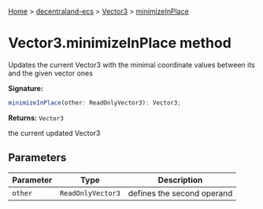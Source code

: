 [Home](./index) &gt; [decentraland-ecs](./decentraland-ecs.md) &gt; [Vector3](./decentraland-ecs.vector3.md) &gt; [minimizeInPlace](./decentraland-ecs.vector3.minimizeinplace.md)

# Vector3.minimizeInPlace method

Updates the current Vector3 with the minimal coordinate values between its and the given vector ones

**Signature:**
```javascript
minimizeInPlace(other: ReadOnlyVector3): Vector3;
```
**Returns:** `Vector3`

the current updated Vector3

## Parameters

|  Parameter | Type | Description |
|  --- | --- | --- |
|  `other` | `ReadOnlyVector3` | defines the second operand |

